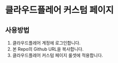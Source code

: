 # 클라우드플레어 커스텀 페이지
## 사용방법
1. 클라우드플레어 계정에 로그인합니다.
2. 본 Repo의 Github URL을 복사합니다.
3. 클라우드플레어 커스텀 페이지 룰셋에 적용합니다.
